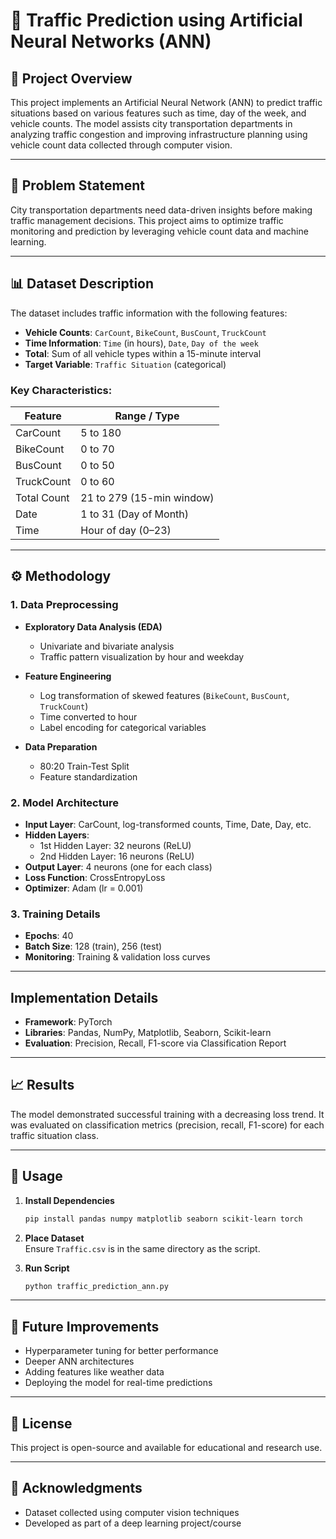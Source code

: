 # 🚦 Traffic Prediction using Artificial Neural Networks (ANN)

## 📌 Project Overview

This project implements an Artificial Neural Network (ANN) to predict traffic situations based on various features such as time, day of the week, and vehicle counts. The model assists city transportation departments in analyzing traffic congestion and improving infrastructure planning using vehicle count data collected through computer vision.

---

## 🧠 Problem Statement

City transportation departments need data-driven insights before making traffic management decisions. This project aims to optimize traffic monitoring and prediction by leveraging vehicle count data and machine learning.

---

## 📊 Dataset Description

The dataset includes traffic information with the following features:

- **Vehicle Counts**: `CarCount`, `BikeCount`, `BusCount`, `TruckCount`
- **Time Information**: `Time` (in hours), `Date`, `Day of the week`
- **Total**: Sum of all vehicle types within a 15-minute interval
- **Target Variable**: `Traffic Situation` (categorical)

### Key Characteristics:

| Feature     | Range / Type              |
| ----------- | ------------------------- |
| CarCount    | 5 to 180                  |
| BikeCount   | 0 to 70                   |
| BusCount    | 0 to 50                   |
| TruckCount  | 0 to 60                   |
| Total Count | 21 to 279 (15-min window) |
| Date        | 1 to 31 (Day of Month)    |
| Time        | Hour of day (0–23)        |

---

## ⚙️ Methodology

### 1. Data Preprocessing

- **Exploratory Data Analysis (EDA)**

  - Univariate and bivariate analysis
  - Traffic pattern visualization by hour and weekday

- **Feature Engineering**

  - Log transformation of skewed features (`BikeCount`, `BusCount`, `TruckCount`)
  - Time converted to hour
  - Label encoding for categorical variables

- **Data Preparation**

  - 80:20 Train-Test Split
  - Feature standardization

### 2. Model Architecture

- **Input Layer**: CarCount, log-transformed counts, Time, Date, Day, etc.
- **Hidden Layers**:
  - 1st Hidden Layer: 32 neurons (ReLU)
  - 2nd Hidden Layer: 16 neurons (ReLU)
- **Output Layer**: 4 neurons (one for each class)
- **Loss Function**: CrossEntropyLoss
- **Optimizer**: Adam (lr = 0.001)

### 3. Training Details

- **Epochs**: 40
- **Batch Size**: 128 (train), 256 (test)
- **Monitoring**: Training & validation loss curves

---

## Implementation Details

- **Framework**: PyTorch
- **Libraries**: Pandas, NumPy, Matplotlib, Seaborn, Scikit-learn
- **Evaluation**: Precision, Recall, F1-score via Classification Report

---

## 📈 Results

The model demonstrated successful training with a decreasing loss trend. It was evaluated on classification metrics (precision, recall, F1-score) for each traffic situation class.

---

## 🚀 Usage

1. **Install Dependencies**

   ```bash
   pip install pandas numpy matplotlib seaborn scikit-learn torch
   ```

2. **Place Dataset**\
   Ensure `Traffic.csv` is in the same directory as the script.

3. **Run Script**

   ```bash
   python traffic_prediction_ann.py
   ```

---

## 🔮 Future Improvements

- Hyperparameter tuning for better performance
- Deeper ANN architectures
- Adding features like weather data
- Deploying the model for real-time predictions

---

## 📜 License

This project is open-source and available for educational and research use.

---

## 🙏 Acknowledgments

- Dataset collected using computer vision techniques
- Developed as part of a deep learning project/course
